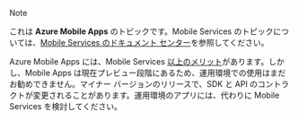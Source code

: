 > [!NOTE]
> これは **Azure Mobile Apps** のトピックです。Mobile Services のトピックについては、[Mobile Services のドキュメント センター](/documentation/services/mobile-services/)を参照してください。
> 
> Azure Mobile Apps には、Mobile Services [以上のメリット](app-service-mobile-value-prop-migration-from-mobile-services-preview.md)があります。しかし、Mobile Apps は現在プレビュー段階にあるため、運用環境での使用はまだお勧めできません。マイナー バージョンのリリースで、SDK と API のコントラクトが変更されることがあります。運用環境のアプリには、代わりに Mobile Services を検討してください。
> 
> 

<!---HONumber=Oct15_HO3-->